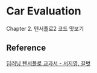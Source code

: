 # Car Evaluation

Chapter 2. 텐서플로2 코드 맛보기 


## Reference 

[딥러닝 텐서플로 교과서 - 서지영, 길벗](https://github.com/gilbutITbook/080263)
